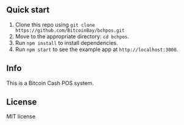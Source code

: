 ## Quick start

1. Clone this repo using `git clone https://github.com/BitcoinBay/bchpos.git`
2. Move to the appropriate directory: `cd bchpos`.<br />
3. Run  `npm install` to install dependencies.<br />
4. Run `npm start` to see the example app at `http://localhost:3000`.


## Info

This is a Bitcoin Cash POS system. 

## License

MIT license
